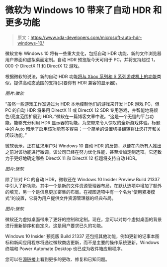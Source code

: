 # 微软为 Windows 10 带来了自动 HDR 和更多功能

> 原文：<https://www.xda-developers.com/microsoft-auto-hdr-windows-10/>

微软宣布 Windows 10 将有一些重大变化，包括自动 HDR 功能、新的文件浏览器用户界面和虚拟桌面定制。自动 HDR 预览版今天可用于 PC，并将支持超过 1，000 个 DirectX 11 和 DirectX 12 游戏。

根据微软的说法，新的自动 HDR 功能[将与 Xbox 系列和 S 系列游戏机上的功能](https://www.xda-developers.com/march-xbox-update-auto-hdr-fps-boost-toggles/)类似，提供高动态范围的支持(只要你有 HDR 兼容的显示器)。

*图片:微软*

“虽然一些游戏工作室通过为 HDR 本地控制他们的游戏来开发 HDR 游戏 PC，但 PC 的自动 HDR 将采用 DirectX 11 或 DirectX 12 SDR 专用游戏，并智能地将颜色/亮度范围扩展到 HDR，”微软在一篇博客文章中说。“这是一个无缝的平台功能，能够充分利用 HDR 显示器的功能，为您带来令人惊叹的全新游戏体验。标题中的 Auto 暗示了启用该功能有多容易；一个简单的设置切换翻转将让您打开和关闭该功能。”

微软表示，正在征求用户对 Windows 10 自动 HDR 的反馈，以便在向所有人推出之前对该功能进行微调。该公司已经在努力优化性能，甚至增加定制选项。它还致力于更好地确定哪些 DirectX 11 和 DirectX 12 标题将支持自动 HDR。

*图片:微软*

除了针对 PC 的自动 HDR，微软还在 Windows 10 Insider Preview Build 21337 中引入了新功能。其中一个是新的文件资源管理器布局，在默认选项中增加了额外的填充，另一个是信息更加密集的布局。在视图选项中有一个名为“使用紧凑模式”的设置，它将为用户提供文件资源管理器的经典布局。

*图片:微软*

微软还为虚拟桌面带来了更好的控制和定制。现在，您可以对每个虚拟桌面的背景进行重新排序和自定义，这是用户要求已久的功能。

Windows 10 Insider 预览版 Build 21337 还包括其他功能，例如更新的记事本图标和新闻应用程序将通过微软商店更新，而不是主要的操作系统更新。Windows 终端和 Power Automate Desktop 也已成为收件箱应用程序。

您可以在[源链接](https://blogs.windows.com/windows-insider/2021/03/17/announcing-windows-10-insider-preview-build-21337/)上看到更多的更改、修复和已知问题。